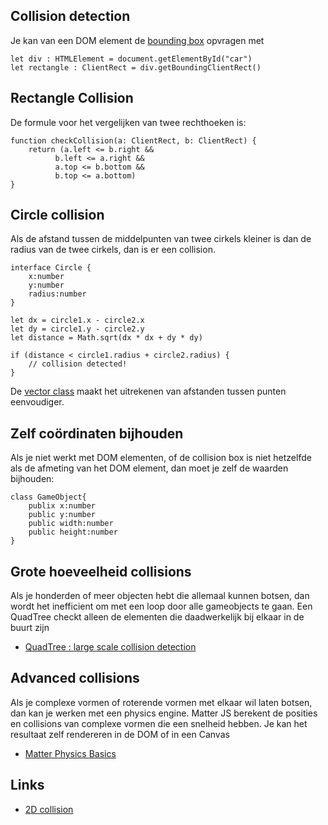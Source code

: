 ## Collision detection

Je kan van een DOM element de [bounding box](https://developer.mozilla.org/en/docs/Web/API/Element/getBoundingClientRect) opvragen met

```
let div : HTMLElement = document.getElementById("car")
let rectangle : ClientRect = div.getBoundingClientRect()
```

## Rectangle Collision

De formule voor het vergelijken van twee rechthoeken is:
```
function checkCollision(a: ClientRect, b: ClientRect) {
    return (a.left <= b.right &&
          b.left <= a.right &&
          a.top <= b.bottom &&
          b.top <= a.bottom)
}
```

## Circle collision

Als de afstand tussen de middelpunten van twee cirkels kleiner is dan de radius van de twee cirkels, dan is er een collision.

```
interface Circle {
    x:number
    y:number
    radius:number
}

let dx = circle1.x - circle2.x
let dy = circle1.y - circle2.y
let distance = Math.sqrt(dx * dx + dy * dy)

if (distance < circle1.radius + circle2.radius) {
    // collision detected!
}
```

De [vector class](vector.md) maakt het uitrekenen van afstanden tussen punten eenvoudiger.

## Zelf coördinaten bijhouden

Als je niet werkt met DOM elementen, of de collision box is niet hetzelfde als de afmeting van het DOM element, dan moet je zelf de waarden bijhouden:

```
class GameObject{
    publix x:number
    public y:number
    public width:number
    public height:number
}
```

## Grote hoeveelheid collisions

Als je honderden of meer objecten hebt die allemaal kunnen botsen, dan wordt het inefficient om met een loop door alle gameobjects te gaan. Een QuadTree checkt alleen de elementen die daadwerkelijk bij elkaar in de buurt zijn

- [QuadTree : large scale collision detection](https://github.com/timohausmann/quadtree-js)

## Advanced collisions

Als je complexe vormen of roterende vormen met elkaar wil laten botsen, dan kan je werken met een physics engine. Matter JS berekent de posities en collisions van complexe vormen die een snelheid hebben. Je kan het resultaat zelf rendereren in de DOM of in een Canvas

- [Matter Physics Basics](snippets/matter.md)

## Links

- [2D collision](https://developer.mozilla.org/en-US/docs/Games/Techniques/2D_collision_detection)